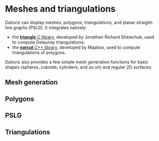 # Meshes and triangulations

Datoviz can display meshes, polygons, triangulations, and planar straight-line graphs (PSLG). It integrates natively:

* the [**triangle** C library](https://www.cs.cmu.edu/~quake/triangle.html), developed by Jonathan Richard Shewchuk, used to compute Delaunay triangulations;
* the [**earcut** C++ library](https://github.com/mapbox/earcut.hpp), developed by Mapbox, used to compute triangulations of polygons.

Datoviz also provides a few simple mesh generation functions for basic shapes (spheres, cuboids, cylinders, and so on) and regular 2D surfaces.

## Mesh generation

## Polygons

## PSLG

## Triangulations
